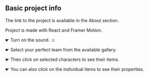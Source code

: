 ## Basic project info

The link to the project is available in the About section. 

Project is made with React and Framer Motion. 

☛ Turn on the sound. ☺

☛ Select your perfect team from the available gallery. 

☛ Then click on selected characters to see their items. 

☛ You can also click on the individual items to see their properties.
